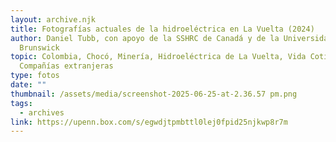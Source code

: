 ```yaml
---
layout: archive.njk
title: Fotografías actuales de la hidroeléctrica en La Vuelta (2024)
author: Daniel Tubb, con apoyo de la SSHRC de Canadá y de la Universidad de New
  Brunswick
topic: Colombia, Chocó, Minería, Hidroeléctrica de La Vuelta, Vida Cotidiana,
  Compañías extranjeras
type: fotos
date: ""
thumbnail: /assets/media/screenshot-2025-06-25-at-2.36.57 pm.png
tags:
  - archives
link: https://upenn.box.com/s/egwdjtpmbttl0lej0fpid25njkwp8r7m
---
```

